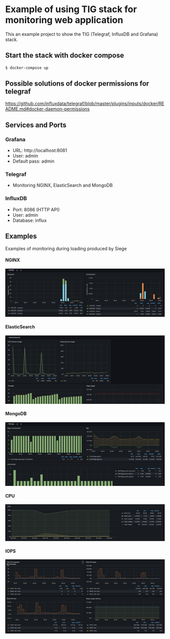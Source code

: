 # Example of using TIG stack for monitoring web application

This an example project to show the TIG (Telegraf, InfluxDB and Grafana) stack.

## Start the stack with docker compose

```bash
$ docker-compose up
```

## Possible solutions of docker permissions for telegraf

https://github.com/influxdata/telegraf/blob/master/plugins/inputs/docker/README.md#docker-daemon-permissions

## Services and Ports

### Grafana
- URL: http://localhost:8081 
- User: admin
- Default pass: admin

### Telegraf
- Monitoring NGINX, ElasticSearch and MongoDB

### InfluxDB
- Port: 8086 (HTTP API)
- User: admin
- Database: influx

## Examples

Examples of monitoring during loading produced by Siege

#### NGINX
![Example NGINX](./NGINX_check.png?raw=true "Example NGINX")

#### ElasticSearch
![Example ElasticSearch](./Elastic_check.png?raw=true "Example ElasticSearch")

#### MongoDB
![Example MongoDB](./Mongo_check.png?raw=true "Example MongoDB")

#### CPU
![Example CPU](./CPU_check.png?raw=true "Example CPU")

#### IOPS
![Example IOPS](./IOPS_check.png?raw=true "Example IOPS")
